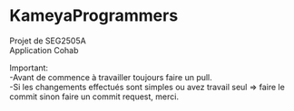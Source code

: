 # KameyaProgrammers
Projet de SEG2505A  
Application Cohab

Important:  
-Avant de commence à travailler toujours faire un pull.  
-Si les changements effectués sont simples ou avez travail seul => faire le commit sinon faire un commit request, merci.
